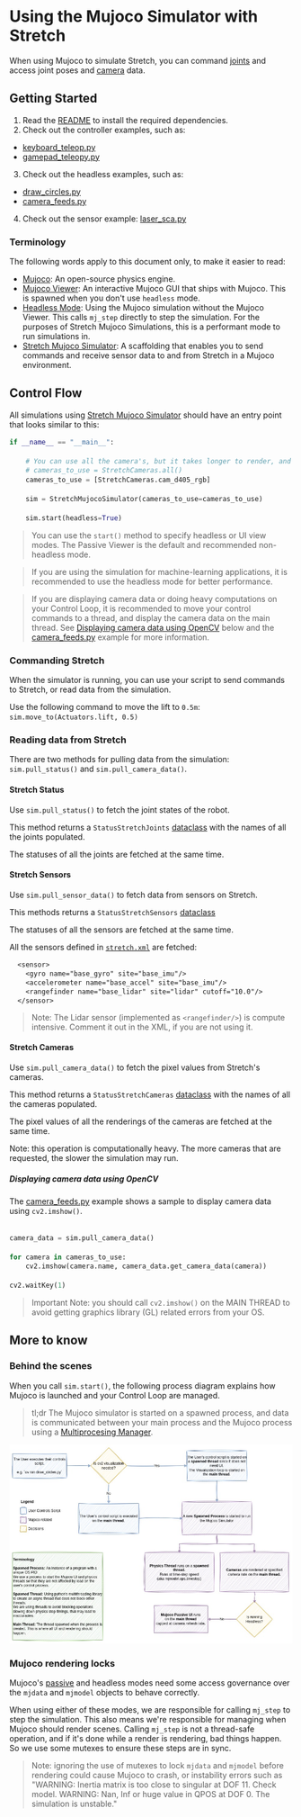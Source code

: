 # Using the Mujoco Simulator with Stretch

When using Mujoco to simulate Stretch, you can command [joints](../stretch_mujoco/enums/actuators.py) and access joint poses and [camera](../stretch_mujoco/enums/stretch_cameras.py) data.

## Getting Started

1. Read the [README](../README.md) to install the required dependencies.
2. Check out the controller examples, such as:
- [keyboard_teleop.py](../examples/keyboard_teleop.py)
- [gamepad_teleopy.py](../examples/gamepad_teleop.py)
3. Check out the headless examples, such as:
- [draw_circles.py](../examples/draw_circles.py)
- [camera_feeds.py](../examples/camera_feeds.py)
4. Check out the sensor example: [laser_sca.py](../examples/laser_scan.py)

### Terminology

The following words apply to this document only, to make it easier to read:

- [Mujoco](https://mujoco.readthedocs.io/en/stable/overview.html): An open-source physics engine.
- [Mujoco Viewer](https://mujoco.readthedocs.io/en/stable/programming/samples.html#sasimulate): An interactive Mujoco GUI that ships with Mujoco. This is spawned when you don't use `headless` mode.
- [Headless Mode](https://mujoco.readthedocs.io/en/stable/APIreference/APIfunctions.html#main-simulation): Using the Mujoco simulation without the Mujoco Viewer. This calls `mj_step` directly to step the simulation. For the purposes of Stretch Mujoco Simulations, this is a performant mode to run simulations in.
- [Stretch Mujoco Simulator](../stretch_mujoco/stretch_mujoco_simulator.py): A scaffolding that enables you to send commands and receive sensor data to and from Stretch in a Mujoco environment.

## Control Flow

All simulations using [Stretch Mujoco Simulator](../stretch_mujoco/stretch_mujoco_simulator.py) should have an entry point that looks similar to this:

```python
if __name__ == "__main__":

    # You can use all the camera's, but it takes longer to render, and may affect the overall simulation FPS.
    # cameras_to_use = StretchCameras.all()
    cameras_to_use = [StretchCameras.cam_d405_rgb]

    sim = StretchMujocoSimulator(cameras_to_use=cameras_to_use)

    sim.start(headless=True)
```

> You can use the `start()` method to specify headless or UI view modes. The Passive Viewer is the default and recommended non-headless mode.

> If you are using the simulation for machine-learning applications, it is recommended to use the headless mode for better performance.

> If you are displaying camera data or doing heavy computations on your Control Loop, it is recommended to move your control commands to a thread, and display the camera data on the main thread. See [Displaying camera data using OpenCV](#displaying-camera-data-using-opencv) below and the [camera_feeds.py](../examples/camera_feeds.py) example for more information.

### Commanding Stretch

When the simulator is running, you can use your script to send commands to Stretch, or read data from the simulation.

Use the following command to move the lift to `0.5m`: `sim.move_to(Actuators.lift, 0.5)`

### Reading data from Stretch

There are two methods for pulling data from the simulation: `sim.pull_status()` and `sim.pull_camera_data()`.

#### Stretch Status

Use `sim.pull_status()` to fetch the joint states of the robot.

This method returns a `StatusStretchJoints` [dataclass](../stretch_mujoco/datamodels/status_stretch_joints.py) with the names of all the joints populated.

The statuses of all the joints are fetched at the same time.

#### Stretch Sensors

Use `sim.pull_sensor_data()` to fetch data from sensors on Stretch.

This methods returns a `StatusStretchSensors` [dataclass](../stretch_mujoco/datamodels/status_stretch_sensors.py)

The statuses of all the sensors are fetched at the same time.

All the sensors defined in [`stretch.xml`](../stretch_mujoco/models/scene.xml) are fetched:

```
  <sensor>
    <gyro name="base_gyro" site="base_imu"/>
    <accelerometer name="base_accel" site="base_imu"/>
    <rangefinder name="base_lidar" site="lidar" cutoff="10.0"/>
  </sensor>
```

> Note: The Lidar sensor (implemented as `<rangefinder/>`) is compute intensive. Comment it out in the XML, if you are not using it. 


#### Stretch Cameras

Use `sim.pull_camera_data()` to fetch the pixel values from Stretch's cameras.

This method returns a `StatusStretchCameras` [dataclass](../stretch_mujoco/datamodels/status_stretch_camera.py) with the names of all the cameras populated.

The pixel values of all the renderings of the cameras are fetched at the same time.

Note: this operation is computationally heavy. The more cameras that are requested, the slower the simulation may run.

##### Displaying camera data using OpenCV

The [camera_feeds.py](../examples/camera_feeds.py) example shows a sample to display camera data using `cv2.imshow()`.

```python

camera_data = sim.pull_camera_data()

for camera in cameras_to_use:
    cv2.imshow(camera.name, camera_data.get_camera_data(camera))

cv2.waitKey(1)
```

> Important Note: you should call `cv2.imshow()` on the MAIN THREAD to avoid getting graphics library (GL) related errors from your OS.

## More to know

### Behind the scenes

When you call `sim.start()`, the following process diagram explains how Mujoco is launched and your Control Loop are managed.

> tl;dr The Mujoco simulator is started on a spawned process, and data is communicated between your main process and the Mujoco process using a [Multiprocesing Manager](https://docs.python.org/3/library/multiprocessing.html#multiprocessing.Manager).

<img src="mujoco_server_process_diagram.jpg" width=600>


### Mujoco rendering locks

Mujoco's [passive](https://mujoco.readthedocs.io/en/stable/python.html#passive-viewer) and headless modes need some access governance over the `mjdata` and `mjmodel` objects to behave correctly.

When using either of these modes, we are responsible for calling `mj_step` to step the simulation. This also means we're responsible for managing when Mujoco should render scenes. Calling `mj_step` is not a thread-safe operation, and if it's done while a render is rendering, bad things happen. So we use some mutexes to ensure these steps are in sync.

> Note: ignoring the use of mutexes to lock `mjdata` and `mjmodel` before rendering could cause Mujoco to crash, or instability errors such as "WARNING: Inertia matrix is too close to singular at DOF 11. Check model. WARNING: Nan, Inf or huge value in QPOS at DOF 0. The simulation is unstable."